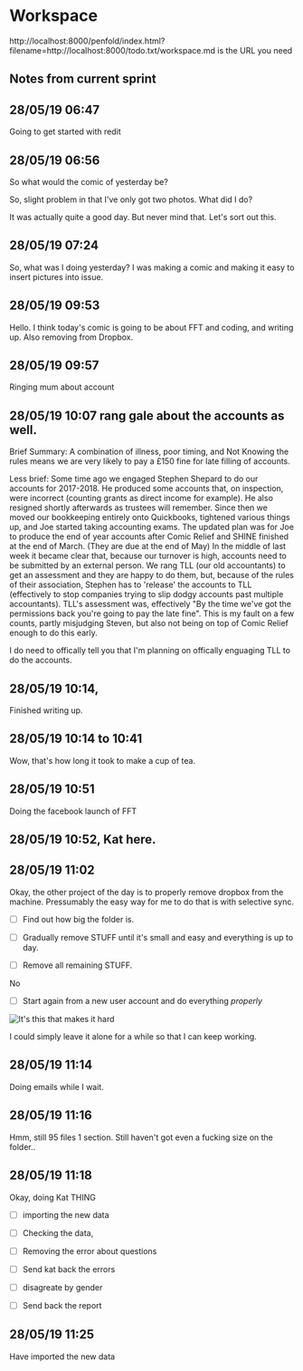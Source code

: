 # Workspace 
http://localhost:8000/penfold/index.html?filename=http://localhost:8000/todo.txt/workspace.md is the URL you need 
##  Notes from current sprint 


## 28/05/19 06:47 
Going to get started with redit 

## 28/05/19 06:56 

So what would the comic of yesterday be? 


So, slight problem in that I've only got two photos.  What did I do? 


It was actually quite a good day. But never mind that. Let's sort out this. 


## 28/05/19 07:24 
So, what was I doing yesterday? I was making a comic and making it easy to insert pictures into issue.  



## 28/05/19 09:53 
Hello. I think today's comic is going to be about FFT and coding, and writing up. Also removing from Dropbox. 



## 28/05/19 09:57 
Ringing mum about account 

## 28/05/19 10:07 rang gale about the accounts as well. 



Brief Summary: A combination of illness, poor timing, and Not Knowing the rules means we are very likely to pay a £150 fine for late filling of accounts.  

Less brief: Some time ago we engaged Stephen Shepard to do our accounts for 2017-2018. He produced some accounts that, on inspection, were incorrect (counting grants as direct income for example). He also resigned shortly afterwards as trustees will remember.  Since then we moved our bookkeeping entirely onto Quickbooks, tightened various things up, and Joe started taking accounting exams. The updated plan was for Joe to produce the end of year accounts after Comic Relief and SHINE finished at the end of March. (They are due at the end of May) In the middle of last week it became clear that, because our turnover is high, accounts need to be submitted by an external person. We rang TLL (our old accountants) to get an assessment and they are happy to do them, but, because of the rules of their association, Stephen has to 'release' the accounts to TLL (effectively to stop companies trying to slip dodgy accounts past multiple accountants).  TLL's assessment was, effectively "By the time we've got the permissions back you're going to pay the late fine".  This is my fault on a few counts, partly misjudging Steven, but also not being on top of Comic Relief enough to do this early. 

I do need to offically tell you that I'm planning on offically enguaging TLL to do the accounts. 



## 28/05/19 10:14,

Finished writing up.  



## 28/05/19 10:14 to 10:41 
Wow, that's how long it took to make a cup of tea. 



## 28/05/19 10:51 
Doing the facebook launch of FFT


## 28/05/19 10:52, Kat here.  


## 28/05/19 11:02 
Okay, the other project of the day is to properly remove dropbox from the machine. Pressumably the easy way for me to do that is with selective sync.  


- [ ]  Find out how big the folder is. 
- [ ] Gradually remove STUFF until it's small and easy and everything is up to day.  
- [ ] Remove all remaining STUFF. 


No

- [ ] Start again from a new user account and do everything *properly* 



![It's this that makes it hard](img/2019-05-28-11:04.png)


I could simply leave it alone for a while so that I can keep working. 



## 28/05/19 11:14 
Doing emails while I wait.

## 28/05/19 11:16 
Hmm, still 95 files 1 section. Still haven't got even a fucking size on the folder..  


## 28/05/19 11:18 
Okay, doing Kat THING 


- [ ] importing the new data 
- [ ] Checking the data, 
- [ ] Removing the error about questions 
- [ ] Send kat back the errors 
- [ ] disagreate by gender 
- [ ] Send back the report 


## 28/05/19 11:25 
Have imported the new data 



